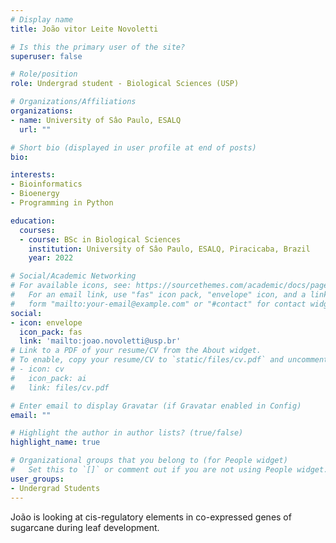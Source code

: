 ```yaml
---
# Display name
title: João vitor Leite Novoletti

# Is this the primary user of the site?
superuser: false

# Role/position
role: Undergrad student - Biological Sciences (USP)

# Organizations/Affiliations
organizations:
- name: University of Sâo Paulo, ESALQ
  url: ""

# Short bio (displayed in user profile at end of posts)
bio: 

interests:
- Bioinformatics 
- Bioenergy
- Programming in Python

education:
  courses:
  - course: BSc in Biological Sciences
    institution: University of Sâo Paulo, ESALQ, Piracicaba, Brazil
    year: 2022

# Social/Academic Networking
# For available icons, see: https://sourcethemes.com/academic/docs/page-builder/#icons
#   For an email link, use "fas" icon pack, "envelope" icon, and a link in the
#   form "mailto:your-email@example.com" or "#contact" for contact widget.
social:
- icon: envelope
  icon_pack: fas
  link: 'mailto:joao.novoletti@usp.br'
# Link to a PDF of your resume/CV from the About widget.
# To enable, copy your resume/CV to `static/files/cv.pdf` and uncomment the lines below.
# - icon: cv
#   icon_pack: ai
#   link: files/cv.pdf

# Enter email to display Gravatar (if Gravatar enabled in Config)
email: ""

# Highlight the author in author lists? (true/false)
highlight_name: true

# Organizational groups that you belong to (for People widget)
#   Set this to `[]` or comment out if you are not using People widget.
user_groups:
- Undergrad Students
---
```


João is looking at cis-regulatory elements in co-expressed genes of sugarcane during leaf development.
